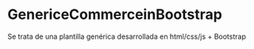 # GenericeCommerceinBootstrap
Se trata de una plantilla genérica desarrollada en html/css/js + Bootstrap 
